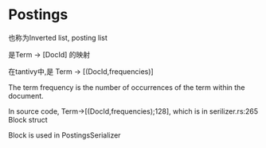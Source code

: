 # Postings

也称为Inverted list, posting list

是Term -> [DocId] 的映射

在tantivy中,是 Term -> [(DocId,frequencies)]

The term frequency is the number of occurrences of the term within the document.

In source code, Term->[(DocId,frequencies);128], which is in serilizer.rs:265 Block struct

Block is used in PostingsSerializer

